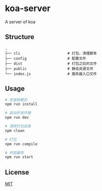 # koa-server
A server of koa

## Structure

  ```
  .
  ├── cli                      # 打包，清理脚本
  ├── config                   # 配置文件
  ├── dist                     # 打包之后的文件
  ├── public                   # 静态资源文件
  └── index.js                 # 服务器入口文件
  ```

## Usage

```bash
# 安装依赖包
npm run install

# 启动开发环境
npm run dev

# 清除打包目录
npm clean

# 打包
npm run compile

# 开启服务
npm run start

```

## License

[MIT](https://github.com/lianruhe/koa-server/blob/master/LICENSE)
